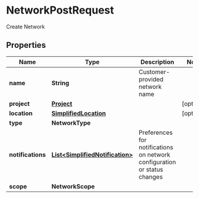 

# NetworkPostRequest

Create Network

## Properties

| Name | Type | Description | Notes |
|------------ | ------------- | ------------- | -------------|
|**name** | **String** | Customer-provided network name |  |
|**project** | [**Project**](Project.md) |  |  [optional] |
|**location** | [**SimplifiedLocation**](SimplifiedLocation.md) |  |  [optional] |
|**type** | **NetworkType** |  |  |
|**notifications** | [**List&lt;SimplifiedNotification&gt;**](SimplifiedNotification.md) | Preferences for notifications on network configuration or status changes |  |
|**scope** | **NetworkScope** |  |  |



